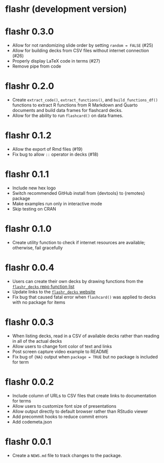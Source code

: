 # flashr (development version)

# flashr 0.3.0

* Allow for not randomizing slide order by setting `random = FALSE` (#25)
* Allow for building decks from CSV files without internet connection (#26)
* Properly display LaTeX code in terms (#27)
* Remove pipe from code

# flashr 0.2.0

* Create `extract_code()`, `extract_functions()`, and `build_functions_df()` functions to extract R functions from R Markdown and Quarto documents and build data frames for flashcard decks.
* Allow for the ability to run `flashcard()` on data frames.

# flashr 0.1.2

* Allow the export of Rmd files (#19)
* Fix bug to allow `::` operator in decks (#18)

# flashr 0.1.1

* Include new hex logo
* Switch recommended GitHub install from {devtools} to {remotes} package
* Make examples run only in interactive mode
* Skip testing on CRAN

# flashr 0.1.0

* Create utility function to check if internet resources are available; otherwise, fail gracefully

# flashr 0.0.4

* Users can create their own decks by drawing functions from the [`flashr_decks` repo function list](https://jeffreyrstevens.github.io/flashr_decks/functions.html)
* Update links to the [`flashr_decks` website](https://jeffreyrstevens.github.io/flashr_decks/)
* Fix bug that caused fatal error when `flashcard()` was applied to decks with no package for items

# flashr 0.0.3

* When listing decks, read in a CSV of available decks rather than reading in all of the actual decks
* Allow users to change font color of text and links
* Post screen capture video example to README
* Fix bug of `{NA}` output when `package = TRUE` but no package is included for term

# flashr 0.0.2

* Include column of URLs to CSV files that create links to documentation for terms
* Allow users to customize font size of presentations
* Allow output directly to default browser rather than RStudio viewer
* Add precommit hooks to reduce commit errors
* Add codemeta.json

# flashr 0.0.1

* Create a `NEWS.md` file to track changes to the package.
